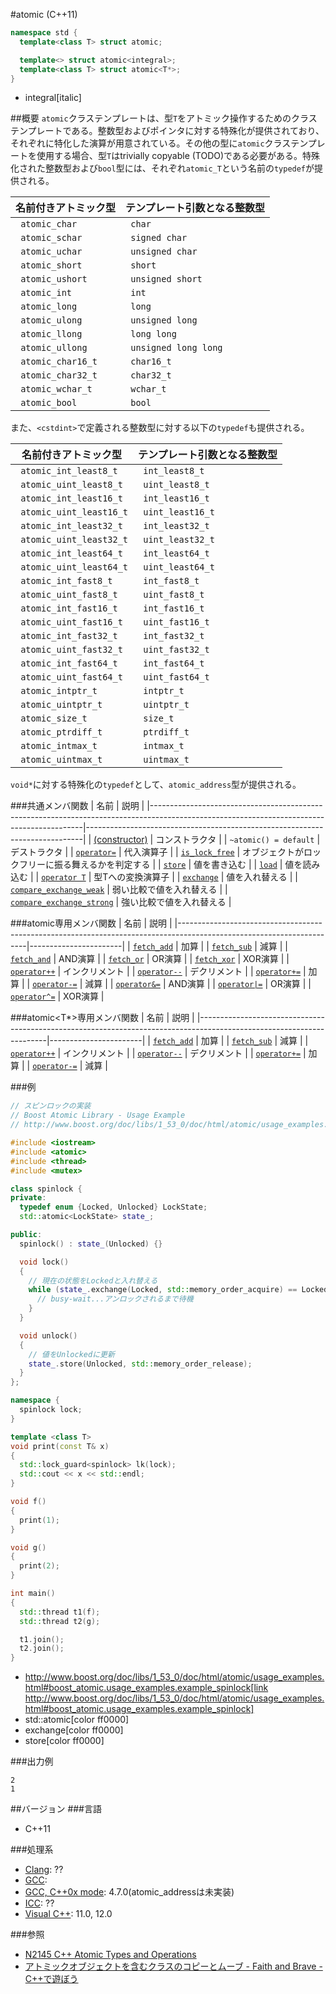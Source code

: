 #atomic (C++11)
```cpp
namespace std {
  template<class T> struct atomic;

  template<> struct atomic<integral>;
  template<class T> struct atomic<T*>;
}
```
* integral[italic]

##概要
`atomic`クラステンプレートは、型`T`をアトミック操作するためのクラステンプレートである。整数型およびポインタに対する特殊化が提供されており、それぞれに特化した演算が用意されている。その他の型に`atomic`クラステンプレートを使用する場合、型`T`はtrivially copyable (TODO)である必要がある。特殊化された整数型および`bool`型には、それぞれ`atomic_T`という名前の`typedef`が提供される。

| 名前付きアトミック型 | テンプレート引数となる整数型 |
|--------------------------------|--------------------------------------------|
|` atomic_char` |` char` |
|` atomic_schar` |` signed char` |
|` atomic_uchar` |` unsigned char` |
|` atomic_short` |` short` |
|` atomic_ushort` |` unsigned short` |
|` atomic_int` |` int` |
|` atomic_long` |` long` |
|` atomic_ulong` |` unsigned long` |
|` atomic_llong` |` long long` |
|` atomic_ullong` |` unsigned long long` |
|` atomic_char16_t` |` char16_t` |
|` atomic_char32_t` |` char32_t` |
|` atomic_wchar_t` |` wchar_t` |
|` atomic_bool` |` bool` |

また、`<cstdint>`で定義される整数型に対する以下の`typedef`も提供される。

| 名前付きアトミック型 | テンプレート引数となる整数型 |
|------------------------------------|--------------------------------------------|
|` atomic_int_least8_t` |` int_least8_t` |
|` atomic_uint_least8_t` |` uint_least8_t` |
|` atomic_int_least16_t` |` int_least16_t` |
|` atomic_uint_least16_t` |` uint_least16_t` |
|` atomic_int_least32_t` |` int_least32_t` |
|` atomic_uint_least32_t` |` uint_least32_t` |
|` atomic_int_least64_t` |` int_least64_t` |
|` atomic_uint_least64_t` |` uint_least64_t` |
|` atomic_int_fast8_t` |` int_fast8_t` |
|` atomic_uint_fast8_t` |` uint_fast8_t` |
|` atomic_int_fast16_t` |` int_fast16_t` |
|` atomic_uint_fast16_t` |` uint_fast16_t` |
|` atomic_int_fast32_t` |` int_fast32_t` |
|` atomic_uint_fast32_t` |` uint_fast32_t` |
|` atomic_int_fast64_t` |` int_fast64_t` |
|` atomic_uint_fast64_t` |` uint_fast64_t` |
|` atomic_intptr_t` |` intptr_t` |
|` atomic_uintptr_t` |` uintptr_t` |
|` atomic_size_t` |` size_t` |
|` atomic_ptrdiff_t` |` ptrdiff_t` |
|` atomic_intmax_t` |` intmax_t` |
|` atomic_uintmax_t` |` uintmax_t` |

`void*`に対する特殊化の`typedef`として、`atomic_address`型が提供される。


###共通メンバ関数
| 名前 | 説明 |
|-------------------------------------------------------------------------------------------------------------------------------------------|-----------------------------------------------------------------------------|
| [(constructor)](./atomic//op_constructor.md) | コンストラクタ |
| `~atomic() = default` | デストラクタ |
| [`operator=`](./atomic/op_assign.md) | 代入演算子 |
| [`is_lock_free`](./atomic/is_lock_free.md) | オブジェクトがロックフリーに振る舞えるかを判定する |
| [`store`](./atomic/store.md) | 値を書き込む |
| [`load`](./atomic/load.md) | 値を読み込む |
| [`operator T`](./atomic/op_t.md) | 型Tへの変換演算子 |
| [`exchange`](./atomic/exchange.md) | 値を入れ替える |
| [`compare_exchange_weak`](./atomic/compare_exchange_weak.md) | 弱い比較で値を入れ替える |
| [`compare_exchange_strong`](./atomic/compare_exchange_strong.md) | 強い比較で値を入れ替える |


###atomic<integral>専用メンバ関数
| 名前 | 説明 |
|----------------------------------------------------------------------------------------------------------------------|-----------------------|
| [`fetch_add`](./atomic/fetch_add.md) | 加算 |
| [`fetch_sub`](./atomic/fetch_sub.md) | 減算 |
| [`fetch_and`](./atomic/fetch_and.md) | AND演算 |
| [`fetch_or`](./atomic/fetch_or.md) | OR演算 |
| [`fetch_xor`](./atomic/fetch_xor.md) | XOR演算 |
| [`operator++`](./atomic/op_increment.md) | インクリメント |
| [`operator--`](./atomic/op_decrement.md) | デクリメント |
| [`operator+=`](./atomic/op_plus_assign.md) | 加算 |
| [`operator-=`](./atomic/op_minus_assign.md) | 減算 |
| [`operator&=`](./atomic/op_and_assign.md) | AND演算 |
| <code>[operator&#x7C;=](./atomic/op_or_assign.md)</code> | OR演算 |
| [`operator^=`](./atomic/op_xor_assign.md) | XOR演算 |


###atomic<T*>専用メンバ関数
| 名前 | 説明 |
|----------------------------------------------------------------------------------------------------------------------|-----------------------|
| [`fetch_add`](./atomic/fetch_add.md) | 加算 |
| [`fetch_sub`](./atomic/fetch_sub.md) | 減算 |
| [`operator++`](./atomic/op_increment.md) | インクリメント |
| [`operator--`](./atomic/op_decrement.md) | デクリメント |
| [`operator+=`](./atomic/op_plus_assign.md) | 加算 |
| [`operator-=`](./atomic/op_minus_assign.md) | 減算 |


###例
```cpp
// スピンロックの実装
// Boost Atomic Library - Usage Example
// http://www.boost.org/doc/libs/1_53_0/doc/html/atomic/usage_examples.html#boost_atomic.usage_examples.example_spinlock

#include <iostream>
#include <atomic>
#include <thread>
#include <mutex>

class spinlock {
private:
  typedef enum {Locked, Unlocked} LockState;
  std::atomic<LockState> state_;

public:
  spinlock() : state_(Unlocked) {}

  void lock()
  {
    // 現在の状態をLockedと入れ替える
    while (state_.exchange(Locked, std::memory_order_acquire) == Locked) {
      // busy-wait...アンロックされるまで待機
    }
  }

  void unlock()
  {
    // 値をUnlockedに更新
    state_.store(Unlocked, std::memory_order_release);
  }
};

namespace {
  spinlock lock;
}

template <class T>
void print(const T& x)
{
  std::lock_guard<spinlock> lk(lock);
  std::cout << x << std::endl;
}

void f()
{
  print(1);
}

void g()
{
  print(2);
}

int main()
{
  std::thread t1(f);
  std::thread t2(g);

  t1.join();
  t2.join();
}
```
* http://www.boost.org/doc/libs/1_53_0/doc/html/atomic/usage_examples.html#boost_atomic.usage_examples.example_spinlock[link http://www.boost.org/doc/libs/1_53_0/doc/html/atomic/usage_examples.html#boost_atomic.usage_examples.example_spinlock]
* std::atomic[color ff0000]
* exchange[color ff0000]
* store[color ff0000]


###出力例
```
2
1
```


##バージョン
###言語
- C++11

###処理系
- [Clang](/implementation.md#clang): ??
- [GCC](/implementation.md#gcc): 
- [GCC, C++0x mode](/implementation.md#gcc): 4.7.0(atomic_addressは未実装)
- [ICC](/implementation.md#icc): ??
- [Visual C++](/implementation.md#visual_cpp): 11.0, 12.0


###参照
- [N2145 C++ Atomic Types and Operations](http://www.open-std.org/jtc1/sc22/wg21/docs/papers/2007/n2145.html)
- [アトミックオブジェクトを含むクラスのコピーとムーブ - Faith and Brave - C++で遊ぼう](http://d.hatena.ne.jp/faith_and_brave/20130110/1357808183)

